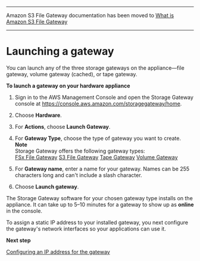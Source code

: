 --------

Amazon S3 File Gateway documentation has been moved to [What is Amazon S3 File Gateway](https://docs.aws.amazon.com/filegateway/latest/files3/WhatIsStorageGateway.html)

--------

# Launching a gateway<a name="appliance-launch-gateway"></a>

You can launch any of the three storage gateways on the appliance—file gateway, volume gateway \(cached\), or tape gateway\.

**To launch a gateway on your hardware appliance**

1. Sign in to the AWS Management Console and open the Storage Gateway console at [https://console\.aws\.amazon\.com/storagegateway/home](https://console.aws.amazon.com/storagegateway/)\.

1. Choose **Hardware**\.

1. For **Actions**, choose **Launch Gateway**\.

1. For **Gateway Type**, choose the type of gateway you want to create\. 
**Note**  
Storage Gateway offers the following gateway types:  
[FSx File Gateway](https://docs.aws.amazon.com/filegateway/latest/filefsxw/what-is-file-fsxw.html)
[S3 File Gateway](https://docs.aws.amazon.com/filegateway/latest/files3/what-is-file-s3.html)
[Tape Gateway](https://docs.aws.amazon.com/storagegateway/latest/userguide/WhatIsStorageGateway.html#tape-gateway)
[Volume Gateway](https://docs.aws.amazon.com/storagegateway/latest/userguide/WhatIsStorageGateway.html#volume-gateway)

1. For **Gateway name**, enter a name for your gateway\. Names can be 255 characters long and can't include a slash character\.

1. Choose **Launch gateway**\.

The Storage Gateway software for your chosen gateway type installs on the appliance\. It can take up to 5–10 minutes for a gateway to show up as **online** in the console\.

To assign a static IP address to your installed gateway, you next configure the gateway's network interfaces so your applications can use it\.

**Next step**

[Configuring an IP address for the gateway](appliance-configure-ip.md)